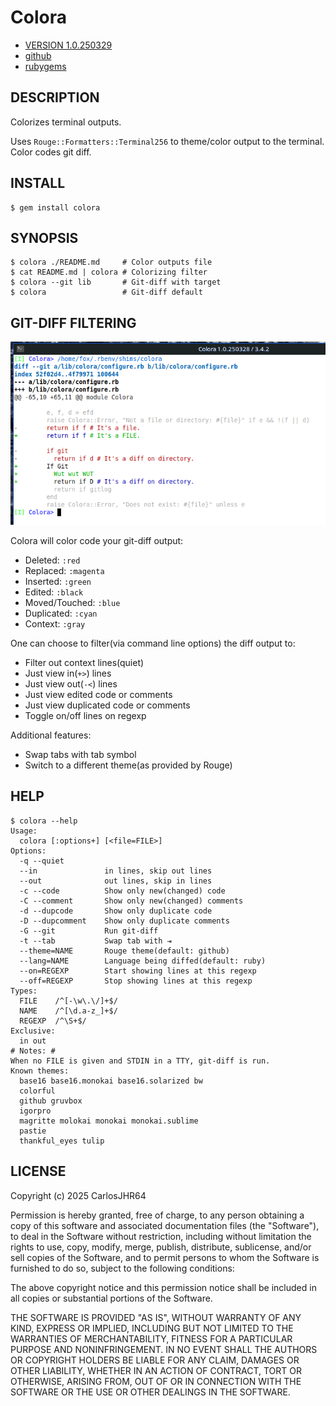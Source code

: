 # Colora

* [VERSION 1.0.250329](https://github.com/carlosjhr64/colora/releases)
* [github](https://www.github.com/carlosjhr64/colora)
* [rubygems](https://rubygems.org/gems/colora)

## DESCRIPTION

Colorizes terminal outputs.

Uses `Rouge::Formatters::Terminal256` to theme/color output to the terminal.
Color codes git diff.

## INSTALL
```console
$ gem install colora
```
## SYNOPSIS
```console
$ colora ./README.md     # Color outputs file
$ cat README.md | colora # Colorizing filter
$ colora --git lib       # Git-diff with target
$ colora                 # Git-diff default
```
## GIT-DIFF FILTERING

![Demo](img/demo.png)

Colora will color code your git-diff output:

* Deleted: `:red`
* Replaced: `:magenta`
* Inserted: `:green`
* Edited: `:black`
* Moved/Touched: `:blue`
* Duplicated: `:cyan`
* Context: `:gray`

One can choose to filter(via command line options) the diff output to:

* Filter out context lines(quiet)
* Just view in(`+>`) lines
* Just view out(`-<`) lines
* Just view edited code or comments
* Just view duplicated code or comments
* Toggle on/off lines on regexp

Additional features:

* Swap tabs with tab symbol
* Switch to a different theme(as provided by Rouge)

## HELP
```console
$ colora --help
Usage:
  colora [:options+] [<file=FILE>]
Options:
  -q --quiet
  --in           	 in lines, skip out lines
  --out          	 out lines, skip in lines
  -c --code      	 Show only new(changed) code
  -C --comment   	 Show only new(changed) comments
  -d --dupcode   	 Show only duplicate code
  -D --dupcomment	 Show only duplicate comments
  -G --git       	 Run git-diff
  -t --tab       	 Swap tab with ⇥
  --theme=NAME   	 Rouge theme(default: github)
  --lang=NAME    	 Language being diffed(default: ruby)
  --on=REGEXP    	 Start showing lines at this regexp
  --off=REGEXP   	 Stop showing lines at this regexp
Types:
  FILE    /^[-\w\.\/]+$/
  NAME    /^[\d.a-z_]+$/
  REGEXP  /^\S+$/
Exclusive:
  in out
# Notes: #
When no FILE is given and STDIN in a TTY, git-diff is run.
Known themes:
  base16 base16.monokai base16.solarized bw
  colorful
  github gruvbox
  igorpro
  magritte molokai monokai monokai.sublime
  pastie
  thankful_eyes tulip
```
## LICENSE

Copyright (c) 2025 CarlosJHR64

Permission is hereby granted, free of charge,
to any person obtaining a copy of this software and
associated documentation files (the "Software"),
to deal in the Software without restriction,
including without limitation the rights
to use, copy, modify, merge, publish, distribute, sublicense, and/or sell
copies of the Software, and
to permit persons to whom the Software is furnished to do so,
subject to the following conditions:

The above copyright notice and this permission notice
shall be included in all copies or substantial portions of the Software.

THE SOFTWARE IS PROVIDED "AS IS",
WITHOUT WARRANTY OF ANY KIND, EXPRESS OR IMPLIED,
INCLUDING BUT NOT LIMITED TO THE WARRANTIES OF MERCHANTABILITY,
FITNESS FOR A PARTICULAR PURPOSE AND NONINFRINGEMENT.
IN NO EVENT SHALL THE AUTHORS OR COPYRIGHT HOLDERS BE LIABLE FOR ANY CLAIM,
DAMAGES OR OTHER LIABILITY, WHETHER IN AN ACTION OF CONTRACT,
TORT OR OTHERWISE, ARISING FROM, OUT OF OR IN CONNECTION WITH
THE SOFTWARE OR THE USE OR OTHER DEALINGS IN THE SOFTWARE.
